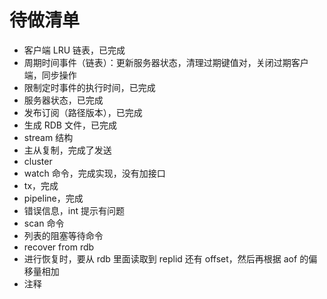 # 待做清单
- 客户端 LRU 链表，已完成
- 周期时间事件（链表）：更新服务器状态，清理过期键值对，关闭过期客户端，同步操作
- 限制定时事件的执行时间，已完成
- 服务器状态，已完成
- 发布订阅（路径版本），已完成
- 生成 RDB 文件，已完成
- stream 结构
- 主从复制，完成了发送
- cluster
- watch 命令，完成实现，没有加接口
- tx，完成
- pipeline，完成
- 错误信息，int 提示有问题
- scan 命令
- 列表的阻塞等待命令
- recover from rdb
- 进行恢复时，要从 rdb 里面读取到 replid 还有 offset，然后再根据 aof 的偏移量相加
- 注释